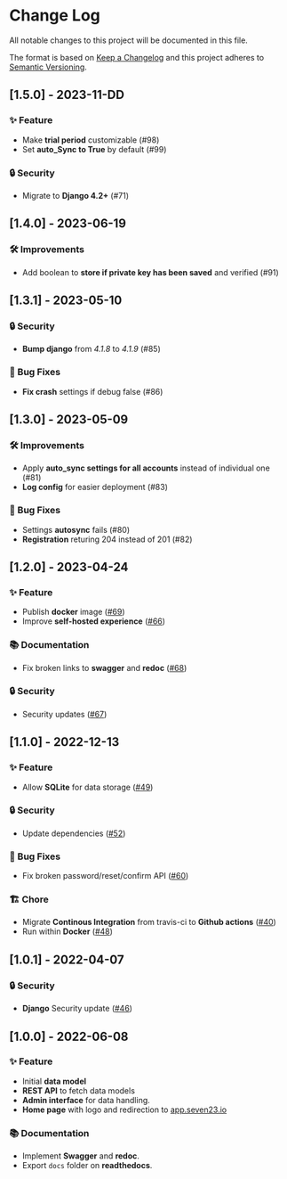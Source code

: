 # Change Log

All notable changes to this project will be documented in this file.
 
The format is based on [Keep a Changelog](http://keepachangelog.com/)
and this project adheres to [Semantic Versioning](http://semver.org/).
 
 <!---
## [Unreleased] - yyyy-mm-dd

### ✨ Feature – for new features
### 🛠 Improvements – for general improvements
### 🚨 Changed – for changes in existing functionality
### ⚠️ Deprecated – for soon-to-be removed features
### 📚 Documentation – for documentation update
### 🗑 Removed – for removed features
### 🐛 Bug Fixes – for any bug fixes
### 🔒 Security – in case of vulnerabilities
### 🏗 Chore – for tidying code

See for sample https://raw.githubusercontent.com/favoloso/conventional-changelog-emoji/master/CHANGELOG.md
-->

## [1.5.0] - 2023-11-DD
### ✨ Feature
-  Make **trial period** customizable (#98)
-  Set **auto_Sync to True** by default (#99)
### 🔒 Security
- Migrate to **Django 4.2+** (#71)

## [1.4.0] - 2023-06-19
### 🛠 Improvements
- Add boolean to **store if private key has been saved** and verified (#91)

## [1.3.1] - 2023-05-10
### 🔒 Security
- **Bump django** from *4.1.8* to *4.1.9* (#85)
### 🐛 Bug Fixes
- **Fix crash** settings if debug false (#86)

## [1.3.0] - 2023-05-09
### 🛠 Improvements
- Apply **auto_sync settings for all accounts** instead of individual one (#81)
- **Log config** for easier deployment (#83)
### 🐛 Bug Fixes
- Settings **autosync** fails (#80)
- **Registration**  returing 204 instead of 201 (#82)

## [1.2.0] - 2023-04-24
### ✨ Feature
- Publish **docker** image ([#69](https://github.com/sebastienbarbier/seven23_server/issues/69))
- Improve **self-hosted experience** ([#66](https://github.com/sebastienbarbier/seven23_server/issues/66))
### 📚 Documentation
- Fix broken links to **swagger** and **redoc** ([#68](https://github.com/sebastienbarbier/seven23_server/issues/68))
### 🔒 Security
- Security updates ([#67](https://github.com/sebastienbarbier/seven23_server/issues/67))

## [1.1.0] - 2022-12-13
### ✨ Feature
- Allow **SQLite** for data storage ([#49](https://github.com/sebastienbarbier/seven23_server/issues/49))
### 🔒 Security
- Update dependencies ([#52](https://github.com/sebastienbarbier/seven23_server/issues/52))
### 🐛 Bug Fixes
- Fix broken password/reset/confirm API ([#60](https://github.com/sebastienbarbier/seven23_server/issues/60))
### 🏗 Chore
- Migrate **Continous Integration** from travis-ci to **Github actions** ([#40](https://github.com/sebastienbarbier/seven23_server/issues/40))
- Run within **Docker** ([#48](https://github.com/sebastienbarbier/seven23_server/issues/48))

## [1.0.1] - 2022-04-07
### 🔒 Security
- **Django** Security update ([#46](https://github.com/sebastienbarbier/seven23_server/issues/46))

## [1.0.0] - 2022-06-08
### ✨ Feature
- Initial **data model**
- **REST API** to fetch data models
- **Admin interface** for data handling.
- **Home page** with logo and redirection to [app.seven23.io](https://app.seven23.io)
### 📚 Documentation
- Implement **Swagger** and **redoc**.
- Export `docs` folder on **readthedocs**.